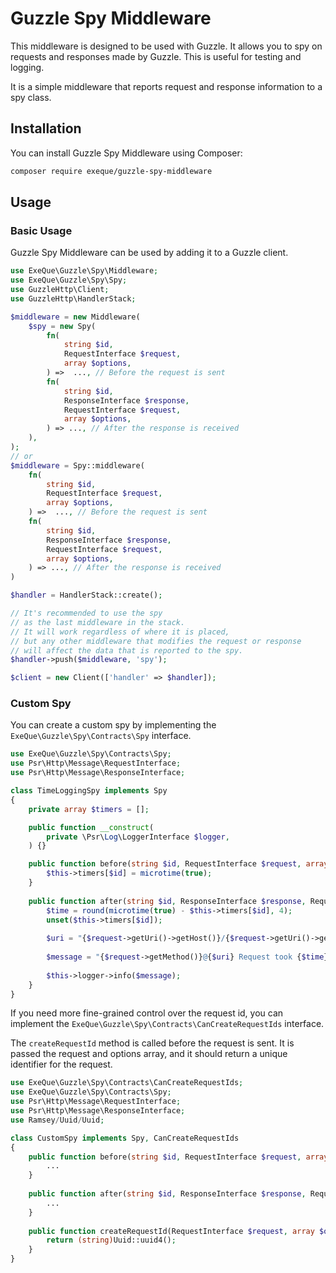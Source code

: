 # Guzzle Spy Middleware

This middleware is designed to be used with Guzzle. It allows you to spy on requests and responses made by Guzzle. This
is useful for testing and logging.

It is a simple middleware that reports request and response information to a spy class.

## Installation

You can install Guzzle Spy Middleware using Composer:

```bash
composer require exeque/guzzle-spy-middleware
```

## Usage

### Basic Usage

Guzzle Spy Middleware can be used by adding it to a Guzzle client.

```php
use ExeQue\Guzzle\Spy\Middleware;
use ExeQue\Guzzle\Spy\Spy;
use GuzzleHttp\Client;
use GuzzleHttp\HandlerStack;

$middleware = new Middleware(
    $spy = new Spy(
        fn(
            string $id, 
            RequestInterface $request, 
            array $options,
        ) =>  ..., // Before the request is sent
        fn(
            string $id, 
            ResponseInterface $response, 
            RequestInterface $request, 
            array $options,
        ) => ..., // After the response is received
    ),
);
// or
$middleware = Spy::middleware(
    fn(
        string $id, 
        RequestInterface $request, 
        array $options,
    ) =>  ..., // Before the request is sent
    fn(
        string $id, 
        ResponseInterface $response, 
        RequestInterface $request, 
        array $options,
    ) => ..., // After the response is received
)

$handler = HandlerStack::create();

// It's recommended to use the spy
// as the last middleware in the stack.
// It will work regardless of where it is placed, 
// but any other middleware that modifies the request or response
// will affect the data that is reported to the spy.
$handler->push($middleware, 'spy');

$client = new Client(['handler' => $handler]);

```

### Custom Spy

You can create a custom spy by implementing the `ExeQue\Guzzle\Spy\Contracts\Spy` interface.

```php
use ExeQue\Guzzle\Spy\Contracts\Spy;
use Psr\Http\Message\RequestInterface;
use Psr\Http\Message\ResponseInterface;

class TimeLoggingSpy implements Spy
{
    private array $timers = [];

    public function __construct(
        private \Psr\Log\LoggerInterface $logger,
    ) {}

    public function before(string $id, RequestInterface $request, array $options): void {
        $this->timers[$id] = microtime(true);
    }
    
    public function after(string $id, ResponseInterface $response, RequestInterface $request, array $options): void {
        $time = round(microtime(true) - $this->timers[$id], 4);
        unset($this->timers[$id]);
        
        $uri = "{$request->getUri()->getHost()}/{$request->getUri()->getPath()}";
        
        $message = "{$request->getMethod()}@{$uri} Request took {$time} seconds";
        
        $this->logger->info($message);
    }
}
```
If you need more fine-grained control over the request id, you can implement the `ExeQue\Guzzle\Spy\Contracts\CanCreateRequestIds` interface.

The `createRequestId` method is called before the request is sent. It is passed the request and options array, and it should return a unique identifier for the request.

```php
use ExeQue\Guzzle\Spy\Contracts\CanCreateRequestIds;
use ExeQue\Guzzle\Spy\Contracts\Spy;
use Psr\Http\Message\RequestInterface;
use Psr\Http\Message\ResponseInterface;
use Ramsey/Uuid/Uuid;

class CustomSpy implements Spy, CanCreateRequestIds
{
    public function before(string $id, RequestInterface $request, array $options): void {
        ...
    }
    
    public function after(string $id, ResponseInterface $response, RequestInterface $request, array $options): void {
        ...
    }
    
    public function createRequestId(RequestInterface $request, array $options): string {
        return (string)Uuid::uuid4();
    }
}
```
